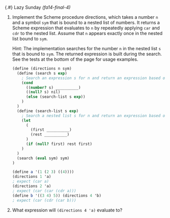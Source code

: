 
{.#} Lazy Sunday *(fa14-final-4)*

1. Implement the Scheme procedure directions, which takes a number `n` and a symbol `sym` that is bound to a nested list of numbers. It returns a Scheme expression that evaluates to `n` by repeatedly applying `car` and `cdr` to the nested list. Assume that `n` appears exactly once in the nested list bound to `sym`.

    Hint: The implementation searches for the number `n` in the nested list `s` that is bound to `sym`. The returned expression is built during the search. See the tests at the bottom of the page for usage examples.

    ```scheme
    (define (directions n sym)
      (define (search s exp)
        ; Search an expression s for n and return an expression based on exp
        (cond
          ((number? s) __________)
          ((null? s) nil)
          (else (search-list s exp))
        )
      )
      (define (search-list s exp)
        ; Search a nested list s for n and return an expression based on exp
        (let
          (
            (first __________)
            (rest __________)
          )
          (if (null? first) rest first)
        )
      )
      (search (eval sym) sym)
    )

    (define a '(1 (2 3) ((4))))
    (directions 1 'a)
    ; expect (car a)
    (directions 2 'a)
    ; expect (car (car (cdr a)))
    (define b '((3 4) 5)) (directions 4 'b)
    ; expect (car (cdr (car b)))
    ```

1. What expression will `(directions 4 'a)` evaluate to?

